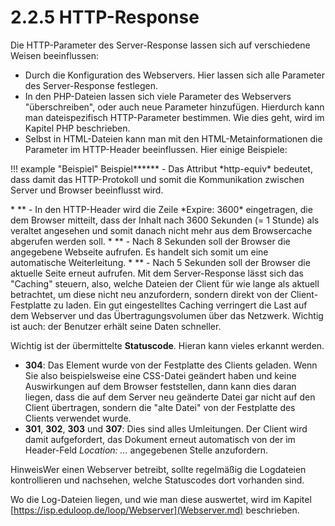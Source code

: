 # 2.2.5 HTTP-Response


Die HTTP-Parameter des Server-Response lassen sich auf verschiedene Weisen beeinflussen:



* Durch die Konfiguration des Webservers. Hier lassen sich alle Parameter des Server-Response festlegen.
* In den PHP-Dateien lassen sich viele Parameter des Webservers 
"überschreiben", oder auch neue Parameter hinzufügen. Hierdurch kann man
 dateispezifisch HTTP-Parameter bestimmen. Wie dies geht, wird im 
Kapitel PHP beschrieben.
* Selbst in HTML-Dateien kann man mit den HTML-Metainformationen die Parameter im HTTP-Header beeinflussen. Hier einige Beispiele:


!!! example "Beispiel"
 Beispiel\*\*\*\*\*\* - Das Attribut \*http-equiv\* bedeutet, dass damit das HTTP-Protokoll und somit die Kommunikation zwischen Server und Browser beeinflusst wird. 



\* \*\* - In den HTTP-Header wird die Zeile \*Expire: 3600\*
 eingetragen, die dem Browser mitteilt, dass der Inhalt nach 3600 
Sekunden (= 1 Stunde) als veraltet angesehen und somit danach nicht mehr
 aus dem Browsercache abgerufen werden soll.
\* \*\* - Nach 8 Sekunden soll der Browser die angegebene Webseite aufrufen. Es handelt sich somit um eine automatische Weiterleitung.
\* \*\* - Nach 5 Sekunden soll der Browser die aktuelle Seite erneut aufrufen.
Mit dem Server-Response lässt sich das "Caching" steuern, also, 
welche Dateien der Client für wie lange als aktuell betrachtet, um diese
 nicht neu anzufordern, sondern direkt von der Client-Festplatte zu 
laden. Ein gut eingestelltes Caching verringert die Last auf dem 
Webserver und das Übertragungsvolumen über das Netzwerk. Wichtig ist 
auch: der Benutzer erhält seine Daten schneller. 


  

Wichtig ist der übermittelte **Statuscode**. Hieran kann vieles erkannt werden. 



* **304**: Das Element wurde von der Festplatte des Clients 
geladen. Wenn Sie also beispielsweise eine CSS-Datei geändert haben und 
keine Auswirkungen auf dem Browser feststellen, dann kann dies daran 
liegen, dass die auf dem Server neu geänderte Datei gar nicht auf den 
Client übertragen, sondern die "alte Datei" von der Festplatte des 
Clients verwendet wurde.
* **301**, **302**, **303** und **307**: Dies sind alles Umleitungen. Der Client wird damit aufgefordert, das Dokument erneut automatisch von der im Header-Feld *Location: ...* angegebenen Stelle anzufordern.



HinweisWer
 einen Webserver betreibt, sollte regelmäßig die Logdateien 
kontrollieren und nachsehen, welche Statuscodes dort vorhanden sind. 


Wo die Log-Dateien liegen, und wie man diese auswertet, wird im Kapitel [https://isp.eduloop.de/loop/Webserver](Webserver.md) beschrieben.